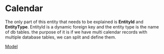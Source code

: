 # Calendar

The only part of this entity that needs to be explained is **EntityId** and **EntityType**. EntityId is a dynamic foreign key and the entity type is the name of db tables.
the purpose of it is if we have multi calendar records with multiple database tables, we can split and define them.

[Model](../../../Src/BG.CampusLife.Domain/Entities/Calendar.cs)


